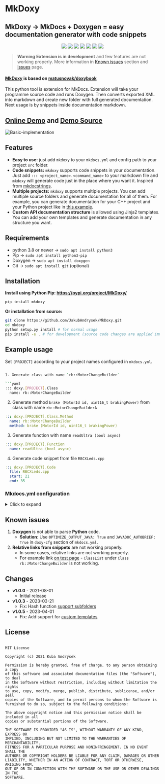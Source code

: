 # MkDoxy

## MkDoxy → MkDocs + Doxygen = easy documentation generator with code snippets


<p align="center">
<a href="https://hits.seeyoufarm.com"><img src="https://hits.seeyoufarm.com/api/count/incr/badge.svg?url=https%3A%2F%2Fgithub.com%2FJakubAndrysek%2FMkDoxy&count_bg=%2379C83D&title_bg=%23555555&icon=&icon_color=%23E7E7E7&title=hits&edge_flat=true"/></a>
<img src="https://img.shields.io/github/license/JakubAndrysek/MkDoxy?style=flat-square">
<img src="https://img.shields.io/github/v/release/JakubAndrysek/MkDoxy?style=flat-square">
<img src="https://img.shields.io/github/stars/JakubAndrysek/MkDoxy?style=flat-square">
<img src="https://img.shields.io/github/forks/JakubAndrysek/MkDoxy?style=flat-square">
<img src="https://img.shields.io/github/issues/JakubAndrysek/MkDoxy?style=flat-square">
<img src="https://static.pepy.tech/personalized-badge/mkdoxy?period=month&units=international_system&left_color=black&right_color=orange&left_text=Downloads">


</p>


> **Warning**
> **Extension is in development** and few features are not working properly.
> More information in [Known issues](#known-issues) section and [Issues](https://github.com/JakubAndrysek/MkDoxy/issues) page.

#### [MkDoxy](https://github.com/JakubAndrysek/MkDoxy) is based on  [matusnovak/doxybook](https://github.com/matusnovak/doxybook)

This python tool is extension for MkDocs. Extension will take your programme source code and runs Doxygen.
Then converts exported XML into markdown and create new folder with full generated documentation.
Next usage is by snippets inside documentation markdown.

## [Online Demo](https://jakubandrysek.github.io/MkDoxy-demo/) and [Demo Source](https://github.com/JakubAndrysek/MkDoxy-demo)


![Basic-implementation](https://github.com/JakubAndrysek/MkDoxy/raw/main/docs/media/Basic-implementation.png)

## Features
- **Easy to use:** just add `mkdoxy` to your `mkdocs.yml` and config path to your project `src` folder.
- **Code snippets:** `mkdoxy` supports code snippets in your documentation. Just add `::: <project_name>.<command_name>` to your markdown file and `mkdoxy` will generate code just in the place where you want it. Inspired from [mkdocstrings](https://mkdocstrings.github.io/).
- **Multiple projects:** `mkdoxy` supports multiple projects. You can add multiple source folders and generate documentation for all of them. For example, you can generate documentation for your C++ project and your Python project like in [this example](https://mkdoxy-demo.kubaandrysek.cz/api/).
- **Custom API documentation structure** is allowed using Jinja2 templates. You can add your own templates and generate documentation in any structure you want.



## Requirements

- python 3.8 or newer → `sudo apt install python3`
- Pip → `sudo apt install python3-pip`
- Doxygen → `sudo apt install doxygen`
- Git → `sudo apt install git` (optional)

## Installation

**Install using Python Pip: <https://pypi.org/project/MkDoxy/>**

```bash
pip install mkdoxy
```

**Or installation from source:**

```bash
git clone https://github.com/JakubAndrysek/MkDoxy.git
cd mkdoxy
python setup.py install # for normal usage
pip install -e . # for development (source code changes are applied immediately)
```

## Example usage

Set `[PROJECT]` according to your project names configured in `mkdocs.yml`.

```bash

1. Generate class with name `rb::MotorChangeBuilder`

```yaml
::: doxy.[PROJECT].Class
  name: rb::MotorChangeBuilder
```

2. Generate method `brake (MotorId id, uint16_t brakingPower)` from class with name `rb::MotorChangeBuilderA`

```yaml
::: doxy.[PROJECT].Class.Method
  name: rb::MotorChangeBuilder
  method: brake (MotorId id, uint16_t brakingPower)
```

3. Generate function with name `readUltra (bool async)`

```yaml
::: doxy.[PROJECT].Function
  name: readUltra (bool async)
```

4. Generate code snippet from file `RBCXLeds.cpp`

```yaml
::: doxy.[PROJECT].Code
  file: RBCXLeds.cpp
  start: 21
  end: 35
```

### Mkdocs.yml configuration

<details>
<summary>Click to expand</summary>

```yaml
plugins:
  - mkdoxy:
      projects:
        apiProject1: # name of project must be alphanumeric + numbers (without spaces)
          src-dirs: path/to/src/project1
          full-doc: True
          doxy-cfg:
            FILE_PATTERNS: "*.cpp *.h*"
            EXAMPLE_PATH: examples
            RECURSIVE: True
        apiProject2:
          src-dirs: path/to/src/project2
          full-doc: True
          template-dir: path/to/userDefined/templates # optional (default is mkdoxy/templates) - custom template will replace default template
          # Example of custom template: https://mkdoxy-demo.kubaandrysek.cz/esp/annotated/
          doxy-cfg:
            FILE_PATTERNS: "*.py"
            EXAMPLE_PATH: ""
            RECURSIVE: True
            OPTIMIZE_OUTPUT_JAVA: True
            JAVADOC_AUTOBRIEF: True
            EXTRACT_ALL: True
        predefinedProject3:
          src-dirs: path/to/src/project3
          full-doc: False
          doxy-cfg:
            PREDEFINED: __cplusplus # example there: https://github.com/kuba2k2/libretuya/blob/master/mkdocs.yml
            CASE_SENSE_NAMES: NO
...
nav:
  - Home: 'index.md'
  - API:
      - Project 1:
          - 'Links': 'apiProject1/links.md'
          - 'Classes':
              - 'Class List': 'apiProject1/annotated.md'
              - 'Class Index': 'apiProject1/classes.md'
              - 'Class Hierarchy': 'apiProject1/hierarchy.md'
              - 'Class Members': 'apiProject1/class_members.md'
              - 'Class Member Functions': 'apiProject1/class_member_functions.md'
              - 'Class Member Variables': 'apiProject1/class_member_variables.md'
              - 'Class Member Typedefs': 'apiProject1/class_member_typedefs.md'
              - 'Class Member Enumerations': 'apiProject1/class_member_enums.md'
          - 'Namespaces':
              - 'Namespace List': 'apiProject1/namespaces.md'
              - 'Namespace Members': 'apiProject1/namespace_members.md'
              - 'Namespace Member Functions': 'apiProject1/namespace_member_functions.md'
              - 'Namespace Member Variables': 'apiProject1/namespace_member_variables.md'
              - 'Namespace Member Typedefs': 'apiProject1/namespace_member_typedefs.md'
              - 'Namespace Member Enumerations': 'apiProject1/namespace_member_enums.md'
          - 'Functions': 'apiProject1/functions.md'
          - 'Variables': 'apiProject1/variables.md'
          - 'Macros': 'apiProject1/macros.md'
          - 'Files': 'apiProject1/files.md'
      - Project 2:
...

use_directory_urls: true # (optional) for better links without .html extension
```
</details>

## Known issues
1. **Doxygen** is not able to parse **Python** code.
    - **Solution**: Use `OPTIMIZE_OUTPUT_JAVA: True` and `JAVADOC_AUTOBRIEF: True` in `doxy-cfg` section of `mkdocs.yml`.
2. **Relative links from snippets** are not working properly.
    - In some cases, relative links are not working properly.
    - For example link [on test page](https://mkdoxy-demo.kubaandrysek.cz/api/#:~:text=Class%20rb%3A%3AMotorChangeBuilder-,ClassList,-%3E%20rb%20%3E) - `ClassList` under `Class rb::MotorChangeBuilder` is not working.

## Changes

- **v1.0.0** - 2021-08-01
  - Initial release
- **v1.0.3** - 2023-03-21
  - Fix: Hash function [support subfolders](https://github.com/JakubAndrysek/MkDoxy/pull/29)
- **v1.0.5** - 2023-04-01
  - Fix: Add support for [custom templates](https://github.com/JakubAndrysek/MkDoxy/pull/37)

## License

```

MIT License

Copyright (c) 2021 Kuba Andrýsek

Permission is hereby granted, free of charge, to any person obtaining a copy
of this software and associated documentation files (the "Software"), to deal
in the Software without restriction, including without limitation the rights
to use, copy, modify, merge, publish, distribute, sublicense, and/or sell
copies of the Software, and to permit persons to whom the Software is
furnished to do so, subject to the following conditions:

The above copyright notice and this permission notice shall be included in all
copies or substantial portions of the Software.

THE SOFTWARE IS PROVIDED "AS IS", WITHOUT WARRANTY OF ANY KIND, EXPRESS OR
IMPLIED, INCLUDING BUT NOT LIMITED TO THE WARRANTIES OF MERCHANTABILITY,
FITNESS FOR A PARTICULAR PURPOSE AND NONINFRINGEMENT. IN NO EVENT SHALL THE
AUTHORS OR COPYRIGHT HOLDERS BE LIABLE FOR ANY CLAIM, DAMAGES OR OTHER
LIABILITY, WHETHER IN AN ACTION OF CONTRACT, TORT OR OTHERWISE, ARISING FROM,
OUT OF OR IN CONNECTION WITH THE SOFTWARE OR THE USE OR OTHER DEALINGS IN THE
SOFTWARE.

```
